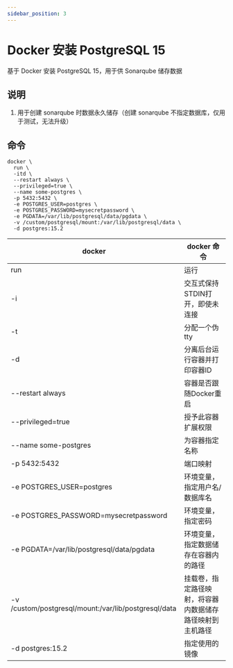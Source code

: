 ```yaml
---
sidebar_position: 3
---
```


# Docker 安装 PostgreSQL 15

基于 Docker 安装 PostgreSQL 15，用于供 Sonarqube 储存数据

## 说明

1. 用于创建 sonarqube 时数据永久储存（创建 sonarqube 不指定数据库，仅用于测试，无法升级）

## 命令

```shell
docker \
  run \
  -itd \
  --restart always \
  --privileged=true \
  --name some-postgres \
  -p 5432:5432 \
  -e POSTGRES_USER=postgres \
  -e POSTGRES_PASSWORD=mysecretpassword \
  -e PGDATA=/var/lib/postgresql/data/pgdata \
  -v /custom/postgresql/mount:/var/lib/postgresql/data \
  -d postgres:15.2
```

| docker                                               | docker 命令                    |
|------------------------------------------------------|------------------------------|
| run                                                  | 运行                           |
| -i                                                   | 交互式保持STDIN打开，即使未连接           |
| -t                                                   | 分配一个伪tty                     |
| -d                                                   | 分离后台运行容器并打印容器ID              |
| --restart always                                     | 容器是否跟随Docker重启               |
| --privileged=true                                    | 授予此容器扩展权限                    |
| --name some-postgres                                 | 为容器指定名称                      |
| -p 5432:5432                                         | 端口映射                         |
| -e POSTGRES_USER=postgres                            | 环境变量，指定用户名/数据库名              |
| -e POSTGRES_PASSWORD=mysecretpassword                | 环境变量，指定密码                    |
| -e PGDATA=/var/lib/postgresql/data/pgdata            | 环境变量，指定数据储存在容器内的路径           |
| -v /custom/postgresql/mount:/var/lib/postgresql/data | 挂载卷，指定路径映射，将容器内数据储存路径映射到主机路径 |
| -d postgres:15.2                                     | 指定使用的镜像                      |
